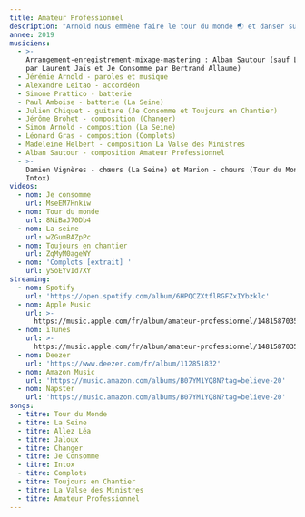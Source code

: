 ```yaml
---
title: Amateur Professionnel
description: "Arnold nous emmène faire le tour du monde 🌏 et danser sur la Seine; il nous parle de jalousie et d'amour, il nous fait rire en poésie, un vrai chantier ! Bref, cet amateur professionnel joue avec les mots, nous fait danser, rêver et illumine la chanson française en invitant à l'auto-dérision."
annee: 2019
musiciens:
  - >-
    Arrangement-enregistrement-mixage-mastering : Alban Sautour (sauf La Seine
    par Laurent Jaïs et Je Consomme par Bertrand Allaume)
  - Jérémie Arnold - paroles et musique
  - Alexandre Leitao - accordéon
  - Simone Prattico - batterie
  - Paul Amboise - batterie (La Seine)
  - Julien Chiquet - guitare (Je Consomme et Toujours en Chantier)
  - Jérôme Brohet - composition (Changer)
  - Simon Arnold - composition (La Seine)
  - Léonard Gras - composition (Complots)
  - Madeleine Helbert - composition La Valse des Ministres
  - Alban Sautour - composition Amateur Professionnel
  - >-
    Damien Vignères - chœurs (La Seine) et Marion - chœurs (Tour du Monde et
    Intox)
videos:
  - nom: Je consomme
    url: MseEM7Hnkiw
  - nom: Tour du monde
    url: 8NiBaJ70Db4
  - nom: La seine
    url: wZGumBAZpPc
  - nom: Toujours en chantier
    url: ZqMyM0ageWY
  - nom: 'Complots [extrait] '
    url: ySoEYvId7XY
streaming:
  - nom: Spotify
    url: 'https://open.spotify.com/album/6HPQCZXtflRGFZxIYbzklc'
  - nom: Apple Music
    url: >-
      https://music.apple.com/fr/album/amateur-professionnel/1481587035?app=music&ign-mpt=uo%3D4
  - nom: iTunes
    url: >-
      https://music.apple.com/fr/album/amateur-professionnel/1481587035?app=itunes&ign-mpt=uo%3D4
  - nom: Deezer
    url: 'https://www.deezer.com/fr/album/112851832'
  - nom: Amazon Music
    url: 'https://music.amazon.com/albums/B07YM1YQ8N?tag=believe-20'
  - nom: Napster
    url: 'https://music.amazon.com/albums/B07YM1YQ8N?tag=believe-20'
songs:
  - titre: Tour du Monde
  - titre: La Seine
  - titre: Allez Léa
  - titre: Jaloux
  - titre: Changer
  - titre: Je Consomme
  - titre: Intox
  - titre: Complots
  - titre: Toujours en Chantier
  - titre: La Valse des Ministres
  - titre: Amateur Professionnel
---
```


